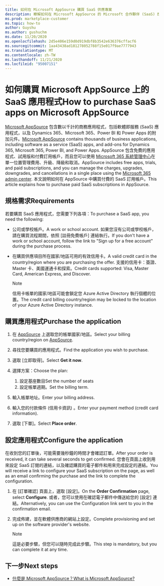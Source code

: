 ```yaml
---
title: 如何在 Microsoft AppSource 購買 SaaS 供應專案
description: 瞭解如何在 Microsoft AppSource 的 Microsoft 合作夥伴 (SaaS) 應用程式中購買軟體即服務。
ms.prod: marketplace-customer
ms.topic: how-to
author: Guyshu
ms.author: gushuchm
ms.date: 11/20/2020
ms.openlocfilehash: 2d5e406e159d0d919dbf8b3542e636376cffacf6
ms.sourcegitcommit: 1aa43438ad181278052788f15e017f9ae7777943
ms.translationtype: MT
ms.contentlocale: zh-TW
ms.lasthandoff: 11/21/2020
ms.locfileid: "95007151"
---
```

# <a name="how-to-purchase-saas-apps-on-microsoft-appsource"></a><span data-ttu-id="abd18-103">如何購買 Microsoft AppSource 上的 SaaS 應用程式</span><span class="sxs-lookup"><span data-stu-id="abd18-103">How to purchase SaaS apps on Microsoft AppSource</span></span>

<span data-ttu-id="abd18-104">[Microsoft AppSource](https://appsource.microsoft.com/) 包含數以千計的商務應用程式，包括軟體即服務 (SaaS) 應用程式，以及 Dynamics 365、Microsoft 365、Power BI 和 Power Apps 的附加元件。</span><span class="sxs-lookup"><span data-stu-id="abd18-104">[Microsoft AppSource](https://appsource.microsoft.com/) contains thousands of business applications, including software as a service (SaaS) apps, and add-ons for Dynamics 365, Microsoft 365, Power BI, and Power Apps.</span></span> <span data-ttu-id="abd18-105">AppSource 包含免費的應用程式、試用版和付費訂用帳戶，而且您可以使用 [Microsoft 365 系統管理中心](/microsoft-365/admin/admin-overview/about-the-admin-center)在單一位置管理費用、升級、降級和取消。</span><span class="sxs-lookup"><span data-stu-id="abd18-105">AppSource includes free apps, trials, and paid subscriptions, and you can manage the charges, upgrades, downgrades, and cancellations in a single place using the [Microsoft 365 admin center](/microsoft-365/admin/admin-overview/about-the-admin-center).</span></span> <span data-ttu-id="abd18-106">本文說明如何在 AppSource 中購買付費的 SaaS 訂用帳戶。</span><span class="sxs-lookup"><span data-stu-id="abd18-106">This article explains how to purchase paid SaaS subscriptions in AppSource.</span></span>

## <a name="requirements"></a><span data-ttu-id="abd18-107">規格需求</span><span class="sxs-lookup"><span data-stu-id="abd18-107">Requirements</span></span>

<span data-ttu-id="abd18-108">若要購買 SaaS 應用程式，您需要下列各項：</span><span class="sxs-lookup"><span data-stu-id="abd18-108">To purchase a SaaS app, you need the following:</span></span>

- <span data-ttu-id="abd18-109">公司或學校帳戶。</span><span class="sxs-lookup"><span data-stu-id="abd18-109">A work or school account.</span></span> <span data-ttu-id="abd18-110">如果您沒有公司或學校帳戶，請在購買流程期間，依照 [註冊免費帳戶] 連結執行。</span><span class="sxs-lookup"><span data-stu-id="abd18-110">If you don't have a work or school account, follow the link to "Sign up for a free account" during the purchase process.</span></span>

- <span data-ttu-id="abd18-111">在購買供應項目所在國家/地區可用的有效信用卡。</span><span class="sxs-lookup"><span data-stu-id="abd18-111">A valid credit card in the country/region where you are purchasing the offer.</span></span> <span data-ttu-id="abd18-112">支援的信用卡：簽證、Master 卡、美國運通卡和探索。</span><span class="sxs-lookup"><span data-stu-id="abd18-112">Credit cards supported: Visa, Master Card, American Express, and Discover.</span></span>

    > [!Note]
    > <span data-ttu-id="abd18-113">信用卡帳單的國家/地區可能會鎖定您 Azure Active Directory 執行個體的位置。</span><span class="sxs-lookup"><span data-stu-id="abd18-113">The credit card billing country/region may be locked to the location of your Azure Active Directory instance.</span></span>

## <a name="purchase-the-application"></a><span data-ttu-id="abd18-114">購買應用程式</span><span class="sxs-lookup"><span data-stu-id="abd18-114">Purchase the application</span></span>

1. <span data-ttu-id="abd18-115">在 [AppSource](https://appsource.microsoft.com/) 上選取您的帳單國家/地區。</span><span class="sxs-lookup"><span data-stu-id="abd18-115">Select your billing country/region on [AppSource](https://appsource.microsoft.com/).</span></span>
1. <span data-ttu-id="abd18-116">尋找您要購買的應用程式。</span><span class="sxs-lookup"><span data-stu-id="abd18-116">Find the application you wish to purchase.</span></span>
1. <span data-ttu-id="abd18-117">選取 [立即取得]。</span><span class="sxs-lookup"><span data-stu-id="abd18-117">Select **Get it now**.</span></span>
1. <span data-ttu-id="abd18-118">選擇方案：</span><span class="sxs-lookup"><span data-stu-id="abd18-118">Choose the plan:</span></span>

    1. <span data-ttu-id="abd18-119">設定基座數目</span><span class="sxs-lookup"><span data-stu-id="abd18-119">Set the number of seats</span></span>
    1. <span data-ttu-id="abd18-120">設定帳單週期。</span><span class="sxs-lookup"><span data-stu-id="abd18-120">Set the billing term.</span></span>
    
1. <span data-ttu-id="abd18-121">輸入帳單地址。</span><span class="sxs-lookup"><span data-stu-id="abd18-121">Enter your billing address.</span></span>
1. <span data-ttu-id="abd18-122">輸入您的付款條件 (信用卡資訊) 。</span><span class="sxs-lookup"><span data-stu-id="abd18-122">Enter your payment method (credit card information).</span></span>    
1. <span data-ttu-id="abd18-123">選取 [下單]。</span><span class="sxs-lookup"><span data-stu-id="abd18-123">Select **Place order**.</span></span>

## <a name="configure-the-application"></a><span data-ttu-id="abd18-124">設定應用程式</span><span class="sxs-lookup"><span data-stu-id="abd18-124">Configure the application</span></span>

<span data-ttu-id="abd18-125">在收到您的訂單後，可能需要幾秒鐘的時間才會確認訂單。</span><span class="sxs-lookup"><span data-stu-id="abd18-125">After your order is received, it can take several seconds to get confirmed.</span></span> <span data-ttu-id="abd18-126">您會在頁面上收到用來設定 SaaS 訂閱的連結，以及確認購買的電子郵件和用來完成設定的連結。</span><span class="sxs-lookup"><span data-stu-id="abd18-126">You will receive a link to configure your SaaS subscription on the page, as well as an email confirming the purchase and the link to complete the configuration.</span></span>

1. <span data-ttu-id="abd18-127">在 [訂單確認] 頁面上，選取 [設定]。</span><span class="sxs-lookup"><span data-stu-id="abd18-127">On the **Order Confirmation** page, select **Configure**.</span></span> <span data-ttu-id="abd18-128">或者，您可以使用在確認電子郵件中傳送給您的 [設定] 連結。</span><span class="sxs-lookup"><span data-stu-id="abd18-128">Alternatively, you can use the Configuration link sent to you in the confirmation email.</span></span>
1. <span data-ttu-id="abd18-129">完成佈建，並在軟體供應商的網站上設定。</span><span class="sxs-lookup"><span data-stu-id="abd18-129">Complete provisioning and set up on the software provider's website.</span></span>

    > [!Note]
    > <span data-ttu-id="abd18-130">這是必要步驟，但您可以隨時完成此步驟。</span><span class="sxs-lookup"><span data-stu-id="abd18-130">This step is mandatory, but you can complete it at any time.</span></span>

## <a name="next-steps"></a><span data-ttu-id="abd18-131">下一步</span><span class="sxs-lookup"><span data-stu-id="abd18-131">Next steps</span></span>

- [<span data-ttu-id="abd18-132">什麼是 Microsoft AppSource？</span><span class="sxs-lookup"><span data-stu-id="abd18-132">What is Microsoft AppSource?</span></span>](appsource-overview.md)

